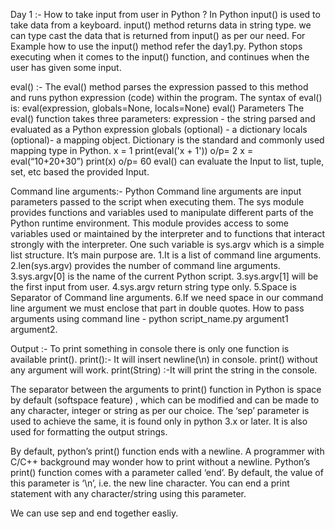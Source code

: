 Day 1 :- 
How to take input from user in Python ?
In  Python  input() is used to take data from a keyboard. 
input() method returns data in string type. we can type cast the data that is returned from input() as per our need.
For Example how to use the input() method refer the day1.py.
Python stops executing when it comes to the input() function, and continues when the user has given some input.


eval() :- The eval() method parses the expression passed to this method and runs python expression (code) within the program.
The syntax of eval() is: eval(expression, globals=None, locals=None)
eval() Parameters
The eval() function takes three parameters:
expression - the string parsed and evaluated as a Python expression
globals (optional) - a dictionary
locals (optional)- a mapping object. Dictionary is the standard and commonly used mapping type in Python.
x = 1
print(eval('x + 1'))
o/p= 2
x = eval(“10+20+30”)
print(x)
o/p= 60
eval() can evaluate the Input to list, tuple, set, etc based the provided Input.

Command line arguments:- Python Command line arguments are input parameters passed to the script when executing them. 
The sys module provides functions and variables used to manipulate different parts of the Python runtime environment. This module provides access to some variables used or maintained by the interpreter and to functions that interact strongly with the interpreter.
One such variable is sys.argv which is a simple list structure. It’s main purpose are.
1.It is a list of command line arguments. 
2.len(sys.argv) provides the number of command line arguments. 
3.sys.argv[0] is the name of the current Python script. 
3.sys.argv[1] will be the first input from user.
4.sys.argv return string type only.
5.Space is Separator of Command line arguments.
6.If we need space in our command line argument we must enclose that part in double quotes.
How to pass arguments using command line - python script_name.py argument1 argument2.

Output :- To print something in console there is only one function is available print().
print():- It will insert newline(\n) in console.
print() without any argument will work.
print(String) :-It will print the string in the console.

The separator between the arguments to print() function in Python is space by default (softspace feature) , which can be modified and can be made to any character, integer or string as per our choice. The ‘sep’ parameter is used to achieve the same, it is found only in python 3.x or later. It is also used for formatting the output strings.

By default, python’s print() function ends with a newline. 
A programmer with C/C++ background may wonder how to print without a newline.
Python’s print() function comes with a parameter called ‘end’. By default, the value of this parameter is ‘\n’, 
i.e. the new line character. You can end a print statement with any character/string using this parameter.

We can use sep and end together easliy.










